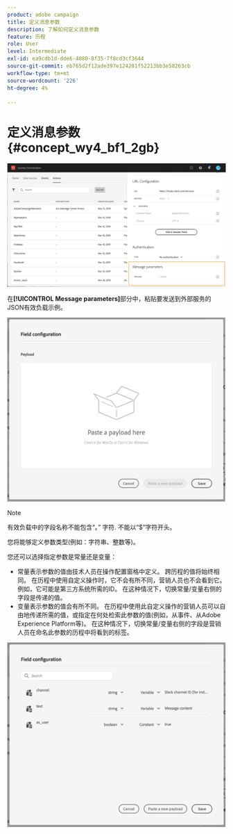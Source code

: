 ```yaml
---
product: adobe campaign
title: 定义消息参数
description: 了解如何定义消息参数
feature: 历程
role: User
level: Intermediate
exl-id: ea9cdb1d-dde6-4080-8f35-7f8cd3cf3644
source-git-commit: eb765d2f12ade397e124281f52213bb3e58263cb
workflow-type: tm+mt
source-wordcount: '226'
ht-degree: 4%

---
```


# 定义消息参数 {#concept_wy4_bf1_2gb}

![](../assets/messageparameterssection.png)

在&#x200B;**[!UICONTROL Message parameters]**&#x200B;部分中，粘贴要发送到外部服务的JSON有效负载示例。

![](../assets/customactionpayloadmessage.png)

>[!NOTE]
>
>有效负载中的字段名称不能包含“。” 字符. 不能以“$”字符开头。

您将能够定义参数类型(例如：字符串、整数等)。

您还可以选择指定参数是常量还是变量：

* 常量表示参数的值由技术人员在操作配置窗格中定义。 跨历程的值将始终相同。 在历程中使用自定义操作时，它不会有所不同，营销人员也不会看到它。 例如，它可能是第三方系统所需的ID。 在这种情况下，切换常量/变量右侧的字段是传递的值。
* 变量表示参数的值会有所不同。 在历程中使用此自定义操作的营销人员可以自由地传递所需的值，或指定在何处检索此参数的值(例如，从事件、从Adobe Experience Platform等)。 在这种情况下，切换常量/变量右侧的字段是营销人员在命名此参数的历程中将看到的标签。

![](../assets/customactionpayloadmessage2.png)
